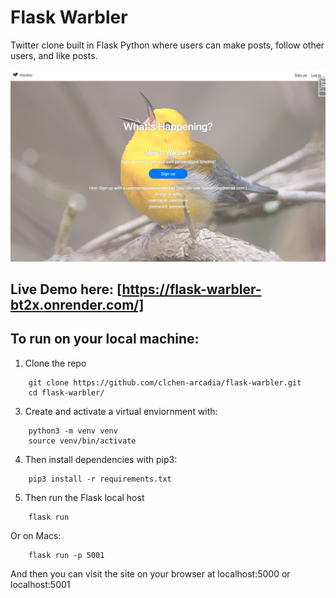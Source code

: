 # Flask Warbler
Twitter clone built in Flask Python where users can make posts, follow other users, and like posts.

![Flask Warbler homepage](./static/warbler-homepage.png "Flask Warbler")

## Live Demo here: [https://flask-warbler-bt2x.onrender.com/]

## To run on your local machine:

1. Clone the repo 
```
    git clone https://github.com/clchen-arcadia/flask-warbler.git 
    cd flask-warbler/ 
```
3. Create and activate a virtual enviornment with: 
```
    python3 -m venv venv 
    source venv/bin/activate 
```
4. Then install dependencies with pip3: 
```
    pip3 install -r requirements.txt 
```
5. Then run the Flask local host 
```
    flask run 
```
Or on Macs: 
```
    flask run -p 5001 
```
And then you can visit the site on your browser at localhost:5000 or localhost:5001 
